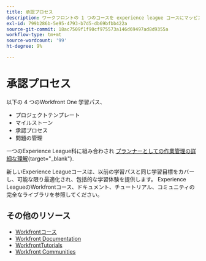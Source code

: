 ```yaml
---
title: 承認プロセス
description: ワークフロントの 1 つのコースを experience league コースにマッピング
exl-id: 799b286b-5e95-4793-b7d5-db69bfbb422a
source-git-commit: 18ac7509f1f90cf975573a146d69497ad8d9355a
workflow-type: tm+mt
source-wordcount: '99'
ht-degree: 9%

---
```


# 承認プロセス

以下の 4 つのWorkfront One 学習パス、

* プロジェクトテンプレート
* マイルストーン
* 承認プロセス
* 問題の管理

一つのExperience League科に組み合わされ [プランナーとしての作業管理の詳細な理解](https://experienceleague.adobe.com/?recommended=Workfront-U-1-2022.3.planners){target="_blank"}.

新しいExperience Leagueコースは、以前の学習パスと同じ学習目標をカバーし、可能な限り最適化され、包括的な学習体験を提供します。  Experience LeagueのWorkfrontコース、ドキュメント、チュートリアル、コミュニティの完全なライブラリを参照してください。

## その他のリソース

* [Workfrontコース](https://experienceleague.adobe.com/?lang=en&amp;Solution=Workfront#courses)
* [Workfront Documentation](https://experienceleague.adobe.com/docs/workfront.html)
* [WorkfrontTutorials](https://experienceleague.adobe.com/docs/workfront-learn/tutorials-workfront/home.html)
* [Workfront Communities](https://experienceleaguecommunities.adobe.com/t5/workfront/ct-p/workfront)
